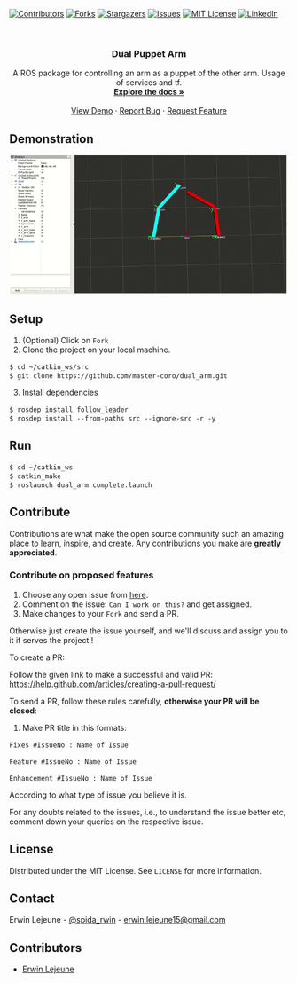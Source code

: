 [![Contributors][contributors-shield]][contributors-url]
[![Forks][forks-shield]][forks-url]
[![Stargazers][stars-shield]][stars-url]
[![Issues][issues-shield]][issues-url]
[![MIT License][license-shield]][license-url]
[![LinkedIn][linkedin-shield]][linkedin-url]

<br />

  <h3 align="center">Dual Puppet Arm</h3>

  <p align="center">
    A ROS package for controlling an arm as a puppet of the other arm. Usage of services and tf.
    <br />
    <a href="https://github.com/master-coro/dual_planar/readme.md"><strong>Explore the docs »</strong></a>
    <br />
    <br />
    <a href="https://github.com/master-coro/dual_planar">View Demo</a>
    ·
    <a href="https://github.com/master-coro/dual_planar/issues">Report Bug</a>
    ·
    <a href="https://github.com/master-coro/dual_planar/issues">Request Feature</a>
  </p>
</p>

## Demonstration

<p align="center">
    <!--- relative path means image/image.png instead of https://etc... -->
    <img src="img/dual_planar.gif" alt="Logo" width="500" height="250">                           
</a>

## Setup

1. (Optional) Click on `Fork`
2. Clone the project on your local machine.
```shell
$ cd ~/catkin_ws/src
$ git clone https://github.com/master-coro/dual_arm.git
```
3. Install dependencies
```shell
$ rosdep install follow_leader 
$ rosdep install --from-paths src --ignore-src -r -y
```

## Run

```shell
$ cd ~/catkin_ws
$ catkin_make
$ roslaunch dual_arm complete.launch
```

## Contribute

Contributions are what make the open source community such an amazing place to learn, inspire, and create. Any contributions you make are **greatly appreciated**.

### Contribute on proposed features

1. Choose any open issue from [here](https://github.com/master-coro/dual_arm/issues). 
2. Comment on the issue: `Can I work on this?` and get assigned.
3. Make changes to your `Fork` and send a PR.

Otherwise just create the issue yourself, and we'll discuss and assign you to it if serves the project !

To create a PR:

Follow the given link to make a successful and valid PR: https://help.github.com/articles/creating-a-pull-request/

To send a PR, follow these rules carefully, **otherwise your PR will be closed**:

1. Make PR title in this formats: 
```
Fixes #IssueNo : Name of Issue
``` 
```
Feature #IssueNo : Name of Issue
```
```
Enhancement #IssueNo : Name of Issue
```

According to what type of issue you believe it is.

For any doubts related to the issues, i.e., to understand the issue better etc, comment down your queries on the respective issue.

## License

Distributed under the MIT License. See `LICENSE` for more information.

## Contact

Erwin Lejeune - [@spida_rwin](https://twitter.com/spida_rwin) - erwin.lejeune15@gmail.com

## Contributors

- [Erwin Lejeune](https://github.com/Guilyx)

[contributors-shield]: https://img.shields.io/github/contributors/master-coro/follow_leader.svg?style=flat-square
[contributors-url]: https://github.com/master-coro/follow_leader/graphs/contributors
[forks-shield]: https://img.shields.io/github/forks/master-coro/follow_leader.svg?style=flat-square
[forks-url]: https://github.com/master-coro/follow_leader/network/members
[stars-shield]: https://img.shields.io/github/stars/master-coro/follow_leader.svg?style=flat-square
[stars-url]: https://github.com/master-coro/follow_leader/stargazers
[issues-shield]: https://img.shields.io/github/issues/master-coro/follow_leader.svg?style=flat-square
[issues-url]: https://github.com/master-coro/follow_leader/issues
[license-shield]: https://img.shields.io/github/license/master-coro/follow_leader.svg?style=flat-square
[license-url]: https://github.com/master-coro/follow_leader/blob/master/LICENSE.md
[linkedin-shield]: https://img.shields.io/badge/-LinkedIn-black.svg?style=flat-square&logo=linkedin&colorB=555
[linkedin-url]: https://linkedin.com/in/erwinlejeune-lkn
